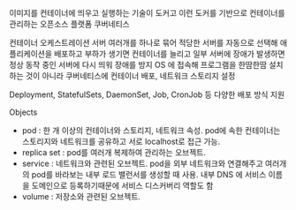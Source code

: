 

이미지를 컨테이너에 띄우고 실행하는 기술이 도커고
이런 도커를 기반으로 컨테이너를 관리하는 오픈소스 플랫폼 쿠버네티스


컨테이너 오케스트레이션 
서버 여러개를 하나로 묶어 적당한 서버를 자동으로 선택해 애플리케이션을 배포하고 부하가 생기면 컨테이너를 늘리고 일부 서버에 장애가 발생하면
정상 동작 중인 서버에 다시 띄워 장애를 방지
OS 에 접속해 프로그램을 한땀한땀 설치하는 것이 아니라
쿠버네티스에 컨테이너 배포, 네트워크 스토리지 설정

Deployment, StatefulSets, DaemonSet, Job, CronJob 등 다양한 배포 방식 지원

Objects
- pod : 한 개 이상의 컨테이너와 스토리지, 네트워크 속성. pod에 속한 컨테이너는 스토리지와 네트워크를 공유하고 서로 localhost로 접근 가능. 
- replica set : pod를 여러개 복제하여 관리하는 오브젝트. 
- service : 네트워크와 관련된 오브젝트. pod을 외부 네트워크와 연결해주고 여러개의 pod를 바라보는 내부 로드 밸런서를 생성할 때 사용. 내부 DNS 에 서비스 이름을 도메인으로 등록하기때문에 서비스 디스커버리 역할도 함
- volume : 저장소와 관련된 오브젝트. 
